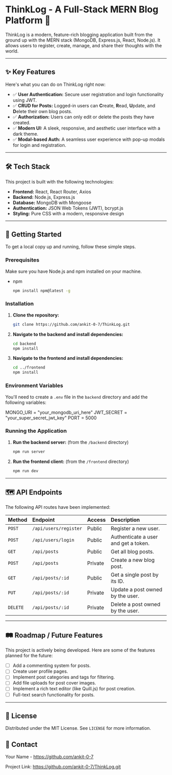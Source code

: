 # ThinkLog - A Full-Stack MERN Blog Platform 🚀

ThinkLog is a modern, feature-rich blogging application built from the ground up with the MERN stack (MongoDB, Express.js, React, Node.js). It allows users to register, create, manage, and share their thoughts with the world.



---

## ✨ Key Features

Here's what you can do on ThinkLog right now:

-   ✅ **User Authentication:** Secure user registration and login functionality using JWT.
-   ✅ **CRUD for Posts:** Logged-in users can **C**reate, **R**ead, **U**pdate, and **D**elete their own blog posts.
-   ✅ **Authorization:** Users can only edit or delete the posts they have created.
-   ✅ **Modern UI:** A sleek, responsive, and aesthetic user interface with a dark theme.
-   ✅ **Modal-based Auth:** A seamless user experience with pop-up modals for login and registration.

---

## 🛠️ Tech Stack

This project is built with the following technologies:

-   **Frontend:** React, React Router, Axios
-   **Backend:** Node.js, Express.js
-   **Database:** MongoDB with Mongoose
-   **Authentication:** JSON Web Tokens (JWT), bcrypt.js
-   **Styling:** Pure CSS with a modern, responsive design

---

## 🚀 Getting Started

To get a local copy up and running, follow these simple steps.

### Prerequisites

Make sure you have Node.js and npm installed on your machine.
-   npm
    ```sh
    npm install npm@latest -g
    ```

### Installation

1.  **Clone the repository:**
    ```sh
    git clone https://github.com/ankit-0-7/ThinkLog.git
    ```
2.  **Navigate to the backend and install dependencies:**
    ```sh
    cd backend
    npm install
    ```
3.  **Navigate to the frontend and install dependencies:**
    ```sh
    cd ../frontend
    npm install
    ```

### Environment Variables

You'll need to create a `.env` file in the `backend` directory and add the following variables:

MONGO_URI = "your_mongodb_uri_here"
JWT_SECRET = "your_super_secret_jwt_key"
PORT = 5000


### Running the Application

1.  **Run the backend server:** (from the `/backend` directory)
    ```sh
    npm run server
    ```
2.  **Run the frontend client:** (from the `/frontend` directory)
    ```sh
    npm run dev
    ```

---

## 🗺️ API Endpoints

The following API routes have been implemented:

| Method | Endpoint             | Access  | Description                        |
| :----- | :------------------- | :------ | :--------------------------------- |
| `POST` | `/api/users/register`| Public  | Register a new user.               |
| `POST` | `/api/users/login`   | Public  | Authenticate a user and get a token. |
| `GET`  | `/api/posts`         | Public  | Get all blog posts.                |
| `POST` | `/api/posts`         | Private | Create a new blog post.            |
| `GET`  | `/api/posts/:id`     | Public  | Get a single post by its ID.       |
| `PUT`  | `/api/posts/:id`     | Private | Update a post owned by the user.   |
| `DELETE`|`/api/posts/:id`     | Private | Delete a post owned by the user.   |


---

## 🛤️ Roadmap / Future Features

This project is actively being developed. Here are some of the features planned for the future:

-   [ ] Add a commenting system for posts.
-   [ ] Create user profile pages.
-   [ ] Implement post categories and tags for filtering.
-   [ ] Add file uploads for post cover images.
-   [ ] Implement a rich text editor (like Quill.js) for post creation.
-   [ ] Full-text search functionality for posts.

---

## 📄 License

Distributed under the MIT License. See `LICENSE` for more information.

## 📧 Contact

Your Name - https://github.com/ankit-0-7

Project Link: https://github.com/ankit-0-7/ThinkLog.git

